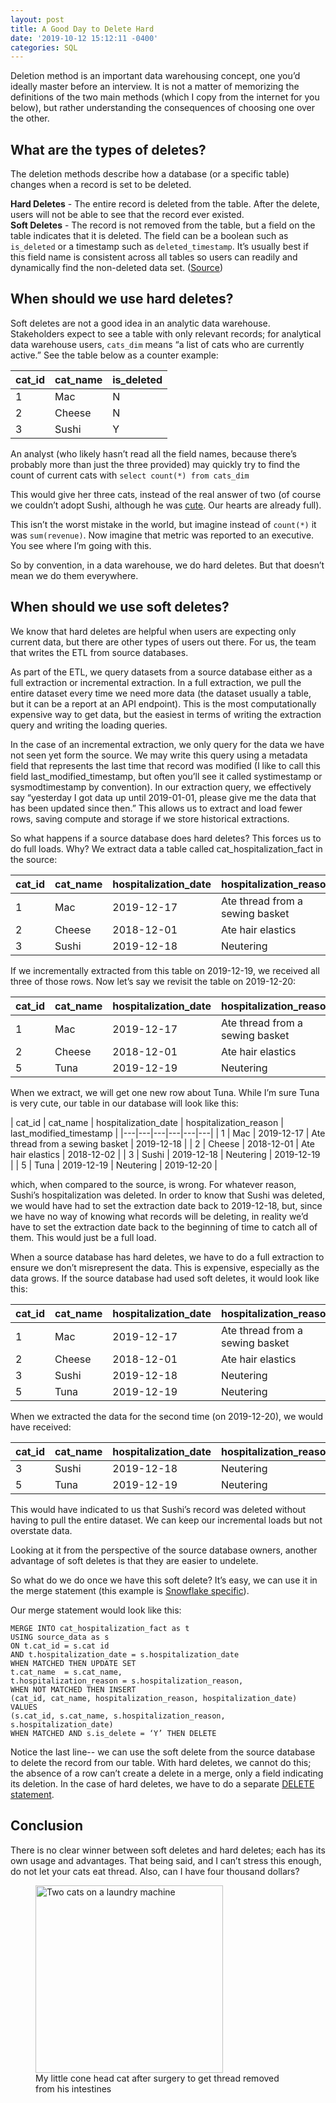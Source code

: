 ```yaml
---
layout: post
title: A Good Day to Delete Hard
date: '2019-10-12 15:12:11 -0400'
categories: SQL
---
```


Deletion method is an important data warehousing concept, one you’d ideally master before an interview. It is not a matter of memorizing the definitions of the two main methods (which I copy from the internet for you below), but rather understanding the consequences of choosing one over the other. 

## What are the types of deletes?

The deletion methods describe how a database (or a specific table) changes when a record is set to be deleted.

**Hard Deletes** - The entire record is deleted from the table. After the delete, users will not be able to see that the record ever existed.<br>
**Soft Deletes** - The record is not removed from the table, but a field on the table indicates that it is deleted. The field can be a boolean such as `is_deleted` or a timestamp such as `deleted_timestamp`. It’s usually best if this field name is consistent across all tables so users can readily and dynamically find the non-deleted data set.
([Source](https://www.stitchdata.com/docs/replication/deleted-record-handling))


## When should we use hard deletes?

Soft deletes are not a good idea in an analytic data warehouse. Stakeholders expect to see a table with only relevant records; for analytical data warehouse users, `cats_dim` means “a list of cats who are currently active.” See the table below as a counter example:

| cat_id  | cat_name  | is_deleted  |
|---|---|---|
| 1  | Mac  |  N |
| 2  | Cheese  |  N |
| 3  | Sushi  | Y  |

An analyst (who likely hasn’t read all the field names, because there’s probably more than just the three provided) may quickly try to find the count of current cats with
`select count(*) from cats_dim`

This would give her three cats, instead of the real answer of two (of course we couldn’t adopt Sushi, although he was [cute](https://www.instagram.com/p/B6QpTtNpniF/). Our hearts are already full).

This isn’t the worst mistake in the world, but imagine instead of `count(*)` it was `sum(revenue)`. Now imagine that metric was reported to an executive. You see where I’m going with this.

So by convention, in a data warehouse, we do hard deletes. But that doesn’t mean we do them everywhere.

## When should we use soft deletes?

We know that hard deletes are helpful when users are expecting only current data, but there are other types of users out there. For us, the team that writes the ETL from source databases.

As part of the ETL, we query datasets from a source database either as a full extraction or incremental extraction. In a full extraction, we pull the entire dataset every time we need more data (the dataset usually a table, but it can be a report at an API endpoint). This is the most computationally expensive way to get data, but the easiest in terms of writing the extraction query and writing the loading queries.

In the case of an incremental extraction, we only query for the data we have not seen yet form the source. We may write this query using a metadata field that represents the last time that record was modified (I like to call this field last_modified_timestamp, but often you’ll see it called systimestamp or sysmodtimestamp by convention). In our extraction query, we effectively say “yesterday I got data up until 2019-01-01, please give me the data that has been updated since then.” This allows us to extract and load fewer rows, saving compute and storage if we store historical extractions.

So what happens if a source database does hard deletes? This forces us to do full loads. Why? We extract data a table called cat_hospitalization_fact in the source:


| cat_id  | cat_name  | hospitalization_date  | hospitalization_reason  | last_modified_timestamp  |
|---|---|---|---|---|
| 1  | Mac  |  2019-12-17 | Ate thread from a sewing basket | 2019-12-18 |
| 2  | Cheese  | 2018-12-01 | Ate hair elastics | 2018-12-02 |
| 3  | Sushi  | 2019-12-18 | Neutering | 2019-12-19 |


If we incrementally extracted from this table on 2019-12-19, we received all three of those rows. Now let’s say we revisit the table on 2019-12-20:

| cat_id  | cat_name  | hospitalization_date  | hospitalization_reason  | last_modified_timestamp  |
|---|---|---|---|---|
| 1  | Mac  |  2019-12-17 | Ate thread from a sewing basket | 2019-12-18 |
| 2  | Cheese  | 2018-12-01 | Ate hair elastics | 2018-12-02 |
| 5  | Tuna  | 2019-12-19 | Neutering | 2019-12-20 |

When we extract, we will get one new row about Tuna. While I’m sure Tuna is very cute, our table in our database will look like this:

| cat_id  | cat_name  | hospitalization_date  | hospitalization_reason  | last_modified_timestamp  |
|---|---|---|---|---|---|
| 1  | Mac  |  2019-12-17 | Ate thread from a sewing basket | 2019-12-18 |
| 2  | Cheese  | 2018-12-01 | Ate hair elastics | 2018-12-02 |
| 3  | Sushi  | 2019-12-18 | Neutering | 2019-12-19 |
| 5  | Tuna  | 2019-12-19 | Neutering | 2019-12-20 |

which, when compared to the source, is wrong. For whatever reason, Sushi’s hospitalization was deleted. In order to know that Sushi was deleted, we would have had to set the extraction date back to 2019-12-18, but, since we have no way of knowing what records will be deleting, in reality we’d have to set the extraction date back to the beginning of time to catch all of them. This would just be a full load.

When a source database has hard deletes, we have to do a full extraction to ensure we don’t misrepresent the data. This is expensive, especially as the data grows. If the source database had used soft deletes, it would look like this:

| cat_id  | cat_name  | hospitalization_date  | hospitalization_reason  | is_deleted | last_modified_timestamp 
|---|---|---|---|---|---|
| 1  | Mac  |  2019-12-17 | Ate thread from a sewing basket | N |2019-12-18 |
| 2  | Cheese  | 2018-12-01 | Ate hair elastics | N | 2018-12-02 |
| 3  | Sushi  | 2019-12-18 | Neutering | Y | 2019-12-20 |
| 5  | Tuna  | 2019-12-19 | Neutering | N | 2019-12-20 |

When we extracted the data for the second time (on 2019-12-20), we would have received:

| cat_id  | cat_name  | hospitalization_date  | hospitalization_reason  | is_deleted | last_modified_timestamp |
|---|---|---|---|---|---|
| 3  | Sushi  | 2019-12-18 | Neutering | Y | 2019-12-20 |
| 5  | Tuna  | 2019-12-19 | Neutering | N | 2019-12-20 |

This would have indicated to us that Sushi’s record was deleted without having to pull the entire dataset.  We can keep our incremental loads but not overstate data.

Looking at it from the perspective of the source database owners, another advantage of soft deletes is that they are easier to undelete. 

So what do we do once we have this soft delete? It’s easy, we can use it in the merge statement (this example is [Snowflake specific](https://docs.snowflake.net/manuals/sql-reference/sql/merge.html)). 

Our merge statement would look like this:

```
MERGE INTO cat_hospitalization_fact as t
USING source_data as s
ON t.cat_id = s.cat id
AND t.hospitalization_date = s.hospitalization_date
WHEN MATCHED THEN UPDATE SET
t.cat_name  = s.cat_name,
t.hospitalization_reason = s.hospitalization_reason,
WHEN NOT MATCHED THEN INSERT
(cat_id, cat_name, hospitalization_reason, hospitalization_date)
VALUES 
(s.cat_id, s.cat_name, s.hospitalization_reason, s.hospitalization_date)
WHEN MATCHED AND s.is_delete = ‘Y’ THEN DELETE
```

Notice the last line-- we can use the soft delete from the source database to delete the record from our table. With hard deletes, we cannot do this; the absence of a row can’t create a delete in a merge, only a field indicating its deletion. In the case of hard deletes, we have to do a separate [DELETE statement](https://docs.snowflake.net/manuals/sql-reference/sql/delete.html).


## Conclusion
There is no clear winner between soft deletes and hard deletes; each has its own usage and advantages. That being said, and I can’t stress this enough, do not let your cats eat thread. Also, can I have four thousand dollars?

<figure >
<img src="https://github.com/alisaraa/alisaraa.github.io/blob/master/images/cone_head.png?raw=true" alt="Two cats on a laundry machine"  height="300">
<br>My little cone head cat after surgery to get thread removed from his intestines 
</figure>
